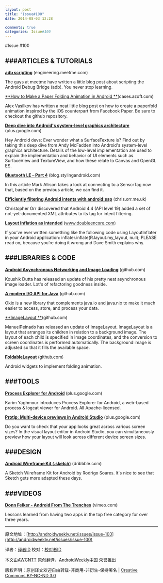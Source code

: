 ```yaml
---
layout: post
title: "Issue#100"
date: 2014-08-03 12:28

comments: true
categories: Issue#100
---
```


#Issue #100

###ARTICLES & TUTORIALS
---

[**adb scripting**](http://engineering.meetme.com/2014/04/android-debug-bridge-adb-command-scripting/) (engineering.meetme.com) 

The guys at meetme have written a little blog post about scripting the Android Debug Bridge (adb). You never stop learning.

[**How to Make a Paper Folding Animation in Android **](http://cases.azoft.com/creating-paper-folding-animation-in-android/)(cases.azoft.com)

Alex Vasilkov has written a neat little blog post on how to create a paperfold animation inspired by the iOS counterpart from Facebook Paper. Be sure to checkout the github repository.

 
[**Deep dive into Android's system-level graphics architecture**](https://plus.google.com/+AndroidDevelopers/posts/2iETZVQwRdt) (plus.google.com) 

Hey Android devs: Ever wonder what a SurfaceTexture is? Find out by taking this deep dive from Andy McFadden into Android's system-level graphics architecture. Details of the low-level implementation are used to explain the implementation and behavior of UI elements such as SurfaceView and TextureView, and how these relate to Canvas and OpenGL ES.﻿

[**Bluetooth LE – Part 4**](http://blog.stylingandroid.com/archives/2436) (blog.stylingandroid.com) 

In this article Mark Allison takes a look at connecting to a SensorTag now that, based on the previous article, we can find it.

[**Efficiently filtering Android intents with android:ssp**](https://chris.orr.me.uk/android-ssp-data-intent-filter/) (chris.orr.me.uk) 

Christopher Orr discovered that Android 4.4 (API level 19) added a set of not-yet-documented XML attributes to its tag for intent filtering.

[**Layout Inflation as Intended**](http://www.doubleencore.com/2013/05/layout-inflation-as-intended/) (www.doubleencore.com) 

If you’ve ever written something like the following code using LayoutInflater in your Android application: inflater.inflate(R.layout.my_layout, null); PLEASE read on, because you’re doing it wrong and Dave Smith explains why.

###LIBRARIES & CODE
---

[**Android Asynchronous Networking and Image Loading**](https://github.com/koush/ion) (github.com) 

Koushik Dutta has released an update of his pretty neat asynchronous image loader. Lot's of refactoring goodness inside.

[**A modern I/O API for Java**](https://github.com/square/okio) (github.com) 

Okio is a new library that complements java.io and java.nio to make it much easier to access, store, and process your data.

[**ImageLayout **](https://github.com/ManuelPeinado/ImageLayout)(github.com) 

ManuelPeinado has released an update of ImageLayout. ImageLayout is a layout that arranges its children in relation to a background image. The layout of each child is specified in image coordinates, and the conversion to screen coordinates is performed automatically. The background image is adjusted so that it fills the available space.

[**FoldableLayout**](https://github.com/alexvasilkov/FoldableLayout) (github.com) 

Android widgets to implement folding animation.

###TOOLS
---

[**Process Explorer for Android**](https://plus.google.com/+KarimYaghmour/posts/AiRhy3NuuYi) (plus.google.com) 

Karim Yaghmour introduces Process Explorer for Android, a web-based process & logcat viewer for Android. All Apache-licensed.

[**Protip: Multi-device previews in Android Studio**](https://plus.google.com/+AndroidDevelopers/posts/FJv7Pym2HtZ) (plus.google.com)

Do you want to check that your app looks great across various screen sizes? In the visual layout editor in Android Studio, you can simultaneously preview how your layout will look across different device screen sizes.


###DESIGN
---

[**Android Wireframe Kit (.sketch)**](https://dribbble.com/shots/1077766-Android-Wireframe-Kit-sketch) (dribbble.com)

A Sketch Wireframe Kit for Android by Rodrigo Soares. It's nice to see that Sketch gets more adapted these days.

 
###VIDEOS
---

[**Donn Felker - Android From The Trenches**](http://vimeo.com/92773940) (vimeo.com) 

Lessons learned from having two apps in the top free category for over three years.

---


原文地址：[http://androidweekly.net/issues/issue-100](http://androidweekly.net/issues/issue-100)

译者：[译者ID](https://github.com/译者ID) 校对：[校对者ID](https://github.com/校对者ID)

本文由[AWCNTT](https://github.com/AWCNTT) 原创翻译，[AndroidWeekly中国](http://www.androidweekly.cn/) 荣誉推出

版权声明：原创译文欢迎自由转载-非商用-非衍生-保持署名 | [Creative Commons BY-NC-ND 3.0](http://creativecommons.org/licenses/by-nc-nd/3.0/deed.zh)